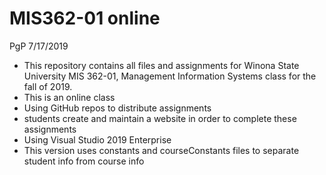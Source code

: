 # MIS362-01 online
PgP 7/17/2019 
* This repository contains all files and assignments for Winona State University MIS 362-01, Management Information Systems class for the fall of 2019.
* This is an online class
* Using GitHub repos to distribute assignments
* students create and maintain a website in order to complete these assignments 
* Using Visual Studio 2019 Enterprise
* This version uses constants and courseConstants files to separate student info from course info